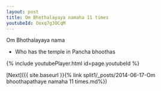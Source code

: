```yaml
---
layout: post
title: Om Bhothalayaya namaha 11 times
youtubeId: Ooxq7g3OCqM
---
```

 
 
Om Bhothalayaya nama 
 
 -  Who has the temple in Pancha bhoothas 
 
  
 
  
 
 
 
 
 
 


{% include youtubePlayer.html id=page.youtubeId %}
 
[Next]({{ site.baseurl }}{% link  split1/_posts/2014-06-17-Om bhoothapathaye namaha 11 times.md%})
 
